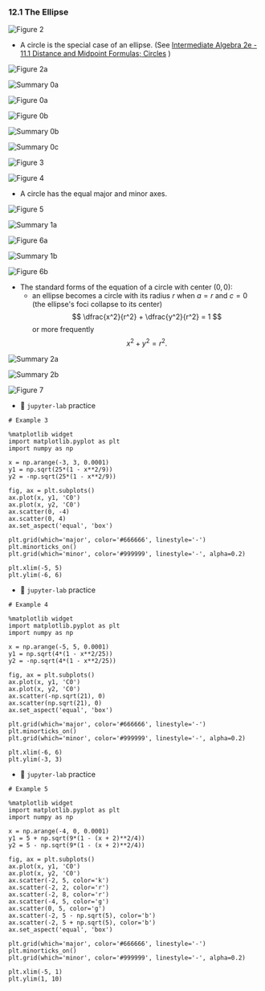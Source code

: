 ### 12.1 The Ellipse

![Figure 2](./ch12-01-fig2.png)

- A circle is the special case of an ellipse. (See [Intermediate Algebra 2e - 11.1 Distance and Midpoint Formulas; Circles](https://openstax.org/books/intermediate-algebra-2e/pages/11-1-distance-and-midpoint-formulas-circles) )

![Figure 2a](./ch12-01-fig2a.png)


![Summary 0a](./ch12-01-sum0a.png)

![Figure 0a](./ch12-01-fig0a.png)

![Figure 0b](./ch12-01-fig0b.png)

![Summary 0b](./ch12-01-sum0b.png)



![Summary 0c](./ch12-01-sum0c.png)

![Figure 3](./ch12-01-fig3.png)


![Figure 4](./ch12-01-fig4.png)

- A circle has the equal major and minor axes.


![Figure 5](./ch12-01-fig5.png)


![Summary 1a](./ch12-01-sum1a.png)

![Figure 6a](./ch12-01-fig6a.png)

![Summary 1b](./ch12-01-sum1b.png)

![Figure 6b](./ch12-01-fig6b.png)



- The standard forms of the equation of a circle with center $(0, 0)$:
    - an ellipse becomes a circle with its radius $r$ when $a = r$ and $c = 0$ (the ellipse's foci collapse to its center)
$$
    \dfrac{x^2}{r^2} + \dfrac{y^2}{r^2} = 1
$$
or more frequently
$$
    x^2 + y^2 = r^2.
$$


![Summary 2a](./ch12-01-sum2a.png)

![Summary 2b](./ch12-01-sum2b.png)


![Figure 7](./ch12-01-fig7.png)


- 🎯 `jupyter-lab` practice

``` 
# Example 3

%matplotlib widget
import matplotlib.pyplot as plt
import numpy as np

x = np.arange(-3, 3, 0.0001)
y1 = np.sqrt(25*(1 - x**2/9))
y2 = -np.sqrt(25*(1 - x**2/9))

fig, ax = plt.subplots()
ax.plot(x, y1, 'C0')
ax.plot(x, y2, 'C0')
ax.scatter(0, -4)
ax.scatter(0, 4)
ax.set_aspect('equal', 'box')

plt.grid(which='major', color='#666666', linestyle='-')
plt.minorticks_on()
plt.grid(which='minor', color='#999999', linestyle='-', alpha=0.2)

plt.xlim(-5, 5)
plt.ylim(-6, 6)
```


- 🎯 `jupyter-lab` practice

``` 
# Example 4

%matplotlib widget
import matplotlib.pyplot as plt
import numpy as np

x = np.arange(-5, 5, 0.0001)
y1 = np.sqrt(4*(1 - x**2/25))
y2 = -np.sqrt(4*(1 - x**2/25))

fig, ax = plt.subplots()
ax.plot(x, y1, 'C0')
ax.plot(x, y2, 'C0')
ax.scatter(-np.sqrt(21), 0)
ax.scatter(np.sqrt(21), 0)
ax.set_aspect('equal', 'box')

plt.grid(which='major', color='#666666', linestyle='-')
plt.minorticks_on()
plt.grid(which='minor', color='#999999', linestyle='-', alpha=0.2)

plt.xlim(-6, 6)
plt.ylim(-3, 3)
```


- 🎯 `jupyter-lab` practice

``` 
# Example 5

%matplotlib widget
import matplotlib.pyplot as plt
import numpy as np

x = np.arange(-4, 0, 0.0001)
y1 = 5 + np.sqrt(9*(1 - (x + 2)**2/4))
y2 = 5 - np.sqrt(9*(1 - (x + 2)**2/4))

fig, ax = plt.subplots()
ax.plot(x, y1, 'C0')
ax.plot(x, y2, 'C0')
ax.scatter(-2, 5, color='k')
ax.scatter(-2, 2, color='r')
ax.scatter(-2, 8, color='r')
ax.scatter(-4, 5, color='g')
ax.scatter(0, 5, color='g')
ax.scatter(-2, 5 - np.sqrt(5), color='b')
ax.scatter(-2, 5 + np.sqrt(5), color='b')
ax.set_aspect('equal', 'box')

plt.grid(which='major', color='#666666', linestyle='-')
plt.minorticks_on()
plt.grid(which='minor', color='#999999', linestyle='-', alpha=0.2)

plt.xlim(-5, 1)
plt.ylim(1, 10)
```